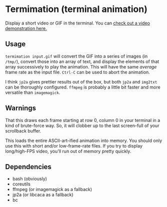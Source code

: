 # Termimation (terminal animation)
Display a short video or GIF in the terminal.
You can [check out a video demonstration here.](https://imgur.com/a/Tup3RIp)

## Usage
`termimation input.gif` will convert the GIF into a series of images (in `/tmp/`), 
convert those into an array of text, and display the elements of that array successively to play the animation.
This will have the same *average* frame rate as the input file.
`Ctrl-C` can be used to abort the animation.

I think `jp2a` gives prettier results out of the box, but both `jp2a` and `img2txt` can be thoroughly configured. 
`ffmpeg` is probably a little bit faster and more versatile than `imagemagick`.

## Warnings
That this draws each frame starting at row 0, column 0 in your terminal in a kind of brute-force way.
So, it will clobber up to the last screen-full of your scrollback buffer.

This loads the entire ASCII-art-ified animation into memory.
You should only use this with short and/or low-frame-rate files.
If you try to display long/high-FPS video, you'll run out of memory pretty quickly.

## Dependencies
- bash (obviously)
- coreutils
- ffmpeg (or imagemagick as a fallback)
- jp2a (or libcaca as a fallback) 
- bc
